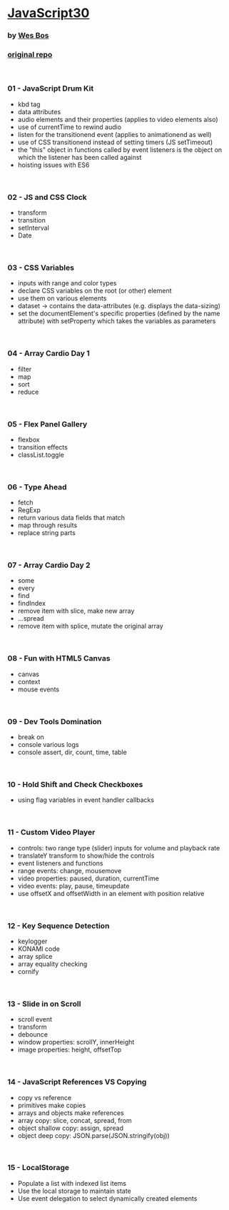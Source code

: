 # [JavaScript30](https://www.youtube.com/watch?v=VuN8qwZoego&list=PLu8EoSxDXHP6CGK4YVJhL_VWetA865GOH)
### by [Wes Bos](https://wesbos.com/)

### [original repo](https://github.com/wesbos/JavaScript30)


&nbsp;
### 01 - JavaScript Drum Kit

* kbd tag
* data attributes
* audio elements and their properties (applies to video elements also)
* use of currentTime to rewind audio
* listen for the transitionend event (applies to animationend as well)
* use of CSS transitionend instead of setting timers (JS setTimeout)
* the "this" object in functions called by event listeners is the object on which the listener has been called against
* hoisting issues with ES6




&nbsp;
### 02 - JS and CSS Clock

* transform
* transition
* setInterval
* Date


&nbsp;
### 03 - CSS Variables

* inputs with range and color types
* declare CSS variables on the root (or other) element
* use them on various elements
* dataset -> contains the data-attributes (e.g. displays the data-sizing)
* set the documentElement's specific properties (defined by the name attribute) with setProperty which takes the variables as parameters   


&nbsp;
### 04 - Array Cardio Day 1

* filter
* map
* sort
* reduce



&nbsp;
### 05 - Flex Panel Gallery

* flexbox
* transition effects
* classList.toggle



&nbsp;
### 06 - Type Ahead

* fetch
* RegExp
* return various data fields that match
* map through results
* replace string parts



&nbsp;
### 07 - Array Cardio Day 2

* some
* every
* find
* findIndex
* remove item with slice, make new array
* ...spread
* remove item with splice, mutate the original array



&nbsp;
### 08 - Fun with HTML5 Canvas

* canvas
* context
* mouse events


&nbsp;
### 09 - Dev Tools Domination

* break on
* console various logs
* console assert, dir, count, time, table



&nbsp;
### 10 - Hold Shift and Check Checkboxes

* using flag variables in event handler callbacks




&nbsp;
### 11 - Custom Video Player

* controls: two range type (slider) inputs for volume and playback rate
* translateY transform to show/hide the controls
* event listeners and functions
* range events: change, mousemove
* video properties: paused, duration, currentTime
* video events: play, pause, timeupdate
* use offsetX and offsetWidth in an element with position relative 




&nbsp;
### 12 - Key Sequence Detection

* keylogger
* KONAMI code
* array splice
* array equality checking
* cornify




&nbsp;
### 13 - Slide in on Scroll 

* scroll event
* transform
* debounce
* window properties: scrollY, innerHeight
* image properties: height, offsetTop




&nbsp;
### 14 - JavaScript References VS Copying

* copy vs reference
* primitives make copies
* arrays and objects make references
* array copy: slice, concat, spread, from
* object shallow copy: assign, spread
* object deep copy: JSON.parse(JSON.stringify(obj))




&nbsp;
### 15 - LocalStorage

* Populate a list with indexed list items
* Use the local storage to maintain state
* Use event delegation to select dynamically created elements